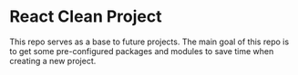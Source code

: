 # React Clean Project
This repo serves as a base to future projects. The main goal of this repo is to get some pre-configured packages and modules to save time when creating a new project.

